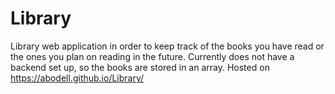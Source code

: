 # Library
Library web application in order to keep track of the books you have read or the ones you plan on reading in the future.  Currently does not have a backend set up, so the books are stored in an array. Hosted on https://abodell.github.io/Library/
